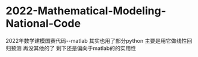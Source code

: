 # 2022-Mathematical-Modeling-National-Code
2022年数学建模国赛代码--matlab 其实也用了部分python 主要是用它做线性回归预测 再没其他的了 剩下还是偏向于matlab的的实用性
